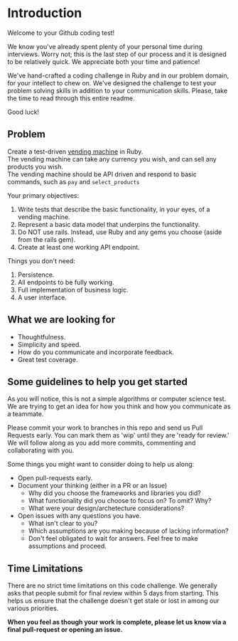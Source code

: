 # Introduction

Welcome to your Github coding test!

We know you've already spent plenty of your personal time during
interviews. Worry not; this is the last step of our process and it is
designed to be relatively quick. We appreciate both your time and patience!

We've hand-crafted a coding challenge in Ruby and in our problem domain, for your intellect to
chew on. We've designed the challenge to test your problem solving skills in addition to your communication skills.
Please, take the time to read through this entire readme.  

Good luck!

## Problem

Create a test-driven [vending machine](https://en.wikipedia.org/wiki/Vending_machine) in Ruby.  
The vending machine can take any currency you wish, and can sell any products you wish.  
The vending machine should be API driven and respond to basic commands, such as `pay` and `select_products` 

Your primary objectives:

1. Write tests that describe the basic functionality, in your eyes, of a vending machine.
2. Represent a basic data model that underpins the functionality.
3. Do NOT use rails.  Instead, use Ruby and any gems you choose (aside from the rails gem).
4. Create at least one working API endpoint.

Things you don't need:

1. Persistence.
2. All endpoints to be fully working.
3. Full implementation of business logic.
4. A user interface.

## What we are looking for

* Thoughtfulness.
* Simplicity and speed.
* How do you communicate and incorporate feedback.
* Great test coverage.

## Some guidelines to help you get started

As you will notice, this is not a simple algorithms or computer science test.  We are trying to get an idea for how you think and how you communicate as a teammate.  
  
Please commit your work to branches in this repo and send us Pull Requests early. You can mark them as 'wip' until they are 'ready for review.'  We will follow along as you add more commits, commenting and collaborating with you.

Some things you might want to consider doing to help us along:

* Open pull-requests early.  
* Document your thinking (either in a PR or an Issue)
  * Why did you choose the frameworks and libraries you did?
  * What functionality did you choose to focus on?  To omit?  Why?
  * What were your design/archetecture considerations?
* Open issues with any questions you have.
  * What isn't clear to you?
  * Which assumptions are you making because of lacking information?
  * Don't feel obligated to wait for answers.  Feel free to make assumptions and proceed.


## Time Limitations

There are no strict time limitations on this code challenge.  We generally asks that people submit for final review within 5 days from starting.  This helps us ensure that the challenge doesn't get stale or lost in among our various priorities. 

**When you feel as though your work is complete, please let us know via a final pull-request or opening an issue.**
